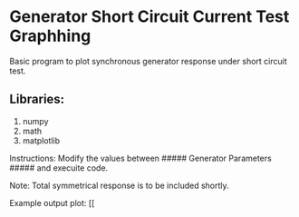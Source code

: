 # Generator Short Circuit Current Test Graphhing 
Basic program to plot synchronous generator response under short circuit test.

## Libraries:
1) numpy
2) math
3) matplotlib

Instructions: 
    Modify the values between ##### Generator Parameters ##### and execuite code. 

Note:
    Total symmetrical response is to be included shortly. 

Example output plot:
   [[

